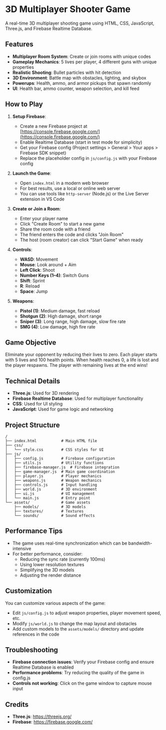# 3D Multiplayer Shooter Game

A real-time 3D multiplayer shooting game using HTML, CSS, JavaScript, Three.js, and Firebase Realtime Database.

## Features

- **Multiplayer Room System**: Create or join rooms with unique codes
- **Gameplay Mechanics**: 5 lives per player, 4 different guns with unique properties
- **Realistic Shooting**: Bullet particles with hit detection
- **3D Environment**: Battle map with obstacles, lighting, and skybox
- **Powerups**: Health, ammo, and armor pickups that spawn randomly
- **UI**: Health bar, ammo counter, weapon selection, and kill feed

## How to Play

1. **Setup Firebase**:
   - Create a new Firebase project at [https://console.firebase.google.com/](https://console.firebase.google.com/)
   - Enable Realtime Database (start in test mode for simplicity)
   - Get your Firebase config (Project settings > General > Your apps > Firebase SDK snippet)
   - Replace the placeholder config in `js/config.js` with your Firebase config

2. **Launch the Game**:
   - Open `index.html` in a modern web browser
   - For best results, use a local or online web server
   - You can use tools like `http-server` (Node.js) or the Live Server extension in VS Code

3. **Create or Join a Room**:
   - Enter your player name
   - Click "Create Room" to start a new game
   - Share the room code with a friend
   - The friend enters the code and clicks "Join Room"
   - The host (room creator) can click "Start Game" when ready

4. **Controls**:
   - **WASD**: Movement
   - **Mouse**: Look around + Aim
   - **Left Click**: Shoot
   - **Number Keys (1–4)**: Switch Guns
   - **Shift**: Sprint
   - **R**: Reload
   - **Space**: Jump

5. **Weapons**:
   - **Pistol (1)**: Medium damage, fast reload
   - **Shotgun (2)**: High damage, short range
   - **Sniper (3)**: Long range, high damage, slow fire rate
   - **SMG (4)**: Low damage, high fire rate

## Game Objective

Eliminate your opponent by reducing their lives to zero. Each player starts with 5 lives and 100 health points. When health reaches 0, a life is lost and the player respawns. The player with remaining lives at the end wins!

## Technical Details

- **Three.js**: Used for 3D rendering
- **Firebase Realtime Database**: Used for multiplayer functionality
- **CSS**: Used for UI styling
- **JavaScript**: Used for game logic and networking

## Project Structure

```
/
├── index.html           # Main HTML file
├── css/
│   └── style.css        # CSS styles for UI
├── js/
│   ├── config.js        # Firebase configuration
│   ├── utils.js         # Utility functions
│   ├── firebase-manager.js  # Firebase integration
│   ├── game-manager.js  # Main game coordination
│   ├── player.js        # Player mechanics
│   ├── weapons.js       # Weapon mechanics
│   ├── controls.js      # Input handling
│   ├── world.js         # 3D environment
│   ├── ui.js            # UI management
│   └── main.js          # Entry point
└── assets/              # Game assets
    ├── models/          # 3D models
    ├── textures/        # Textures
    └── sounds/          # Sound effects
```

## Performance Tips

- The game uses real-time synchronization which can be bandwidth-intensive
- For better performance, consider:
  - Reducing the sync rate (currently 100ms)
  - Using lower resolution textures
  - Simplifying the 3D models
  - Adjusting the render distance

## Customization

You can customize various aspects of the game:
- Edit `js/config.js` to adjust weapon properties, player movement speed, etc.
- Modify `js/world.js` to change the map layout and obstacles
- Add custom models to the `assets/models/` directory and update references in the code

## Troubleshooting

- **Firebase connection issues**: Verify your Firebase config and ensure Realtime Database is enabled
- **Performance problems**: Try reducing the quality of the game in config.js
- **Controls not working**: Click on the game window to capture mouse input

## Credits

- **Three.js**: https://threejs.org/
- **Firebase**: https://firebase.google.com/ 